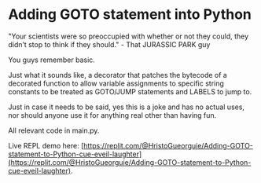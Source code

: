 # Adding GOTO statement into Python

"Your scientists were so preoccupied with whether or not they could, they didn’t stop to think if they should." - That JURASSIC PARK guy

You guys remember basic.

Just what it sounds like, a decorator that patches the bytecode of a decorated function to allow variable assignments to specific string constants to be treated as GOTO/JUMP statements and LABELS to jump to.

Just in case it needs to be said, yes this is a joke and has no actual uses, nor should anyone use it for anything real other than having fun.

All relevant code in main.py. 

Live REPL demo here:
[https://replit.com/@HristoGueorguie/Adding-GOTO-statement-to-Python-cue-eveil-laughter](https://replit.com/@HristoGueorguie/Adding-GOTO-statement-to-Python-cue-eveil-laughter).
